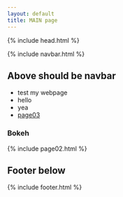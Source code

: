 ```yaml
---
layout: default
title: MAIN page
---
```

{% include head.html %}

{% include navbar.html %}
## Above should be navbar

- test my webpage
- hello
- yea
- [page03](https://thsieh4.github.io/page03)

### Bokeh
{% include page02.html %}


## Footer below
{% include footer.html %}
